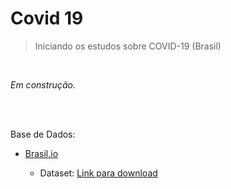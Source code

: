 # Covid 19
 

  > Iniciando os estudos sobre COVID-19 (Brasil)
  
  <br>

  _Em construção._
  
<br><br>

Base de Dados:

- [Brasil.io](https://brasil.io/dataset/covid19/)

  - Dataset: [Link para download](https://data.brasil.io/dataset/covid19/caso_full.csv.gz)

